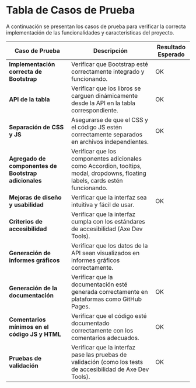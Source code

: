 # Tabla de Casos de Prueba

A continuación se presentan los casos de prueba para verificar la correcta implementación de las funcionalidades y características del proyecto.

| **Caso de Prueba**                                               | **Descripción**                                                                                          | **Resultado Esperado**                                                 |
|------------------------------------------------------------------|----------------------------------------------------------------------------------------------------------|------------------------------------------------------------------------|
| **Implementación correcta de Bootstrap**                         | Verificar que Bootstrap esté correctamente integrado y funcionando.                                       | OK                                                                    |
| **API de la tabla**                                              | Verificar que los libros se carguen dinámicamente desde la API en la tabla correspondiente.               | OK                                                                    |
| **Separación de CSS y JS**                                       | Asegurarse de que el CSS y el código JS estén correctamente separados en archivos independientes.        | OK                                                                    |
| **Agregado de componentes de Bootstrap adicionales**             | Verificar que los componentes adicionales como Accordion, tooltips, modal, dropdowns, floating labels, cards estén funcionando. |                                                                    |
| **Mejoras de diseño y usabilidad**                               | Verificar que la interfaz sea intuitiva y fácil de usar.                                                 | OK                                                                    |
| **Criterios de accesibilidad**                                   | Verificar que la interfaz cumpla con los estándares de accesibilidad (Axe Dev Tools).                    |                                                                     |
| **Generación de informes gráficos**                              | Verificar que los datos de la API sean visualizados en informes gráficos correctamente.                  |                                                                     |
| **Generación de la documentación**                               | Verificar que la documentación esté generada correctamente en plataformas como GitHub Pages.            | OK                                                                    |
| **Comentarios mínimos en el código JS y HTML**                   | Verificar que el código esté documentado correctamente con los comentarios adecuados.                    | OK                                                                    |
| **Pruebas de validación**                                        | Verificar que la interfaz pase las pruebas de validación (como los tests de accesibilidad de Axe Dev Tools). | OK                                                                    |

